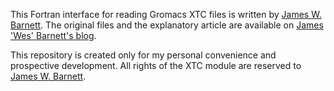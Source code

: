 This Fortran interface for reading Gromacs XTC files is written by [James W. Barnett](https://github.com/wesbarnett).
The original files and the explanatory article are available on [James 'Wes' Barnett's blog](http://statthermo.blogspot.jp/2014/03/read-in-gromacs-xtc-files-with-fortran_27.html).

This repository is created only for my personal convenience and prospective development.
All rights of the XTC module are reserved to [James W. Barnett](https://github.com/wesbarnett).
